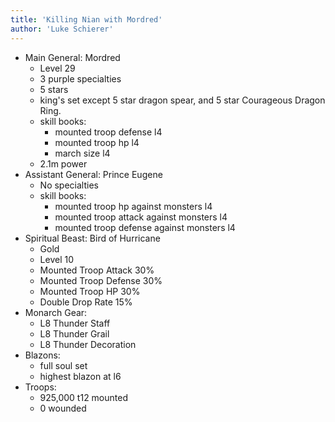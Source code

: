 ```yaml
---
title: 'Killing Nian with Mordred'
author: 'Luke Schierer'
---
```


* Main General: Mordred
  * Level 29
  * 3 purple specialties
  * 5 stars
  * king's set except 5 star dragon spear, and 5 star Courageous Dragon Ring.
  * skill books:
    * mounted troop defense l4
    * mounted troop hp l4
    * march size l4
  * 2.1m power
* Assistant General: Prince Eugene
  * No specialties
  * skill books:
    * mounted troop hp against monsters l4
    * mounted troop attack against monsters l4
    * mounted troop defense against monsters l4
* Spiritual Beast: Bird of Hurricane
  * Gold
  * Level 10
  * Mounted Troop Attack 30%
  * Mounted Troop Defense 30%
  * Mounted Troop HP 30%
  * Double Drop Rate 15%
* Monarch Gear:
  * L8 Thunder Staff
  * L8 Thunder Grail
  * L8 Thunder Decoration
* Blazons:
  * full soul set
  * highest blazon at l6
* Troops:
  * 925,000 t12 mounted
  * 0 wounded

